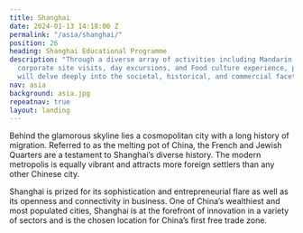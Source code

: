 ```yaml
---
title: Shanghai
date: 2024-01-13 14:18:00 Z
permalink: "/asia/shanghai/"
position: 26
heading: Shanghai Educational Programme
description: "Through a diverse array of activities including Mandarin language fundamentals,
  corporate site visits, day excursions, and Food culture experience, participants
  will delve deeply into the societal, historical, and commercial facets of China.\n\n"
nav: asia
background: asia.jpg
repeatnav: true
layout: landing
---
```


Behind the glamorous skyline lies a cosmopolitan city with a long history of migration. Referred to as the melting pot of China, the French and Jewish Quarters are a testament to Shanghai’s diverse history. The modern metropolis is equally vibrant and attracts more foreign settlers than any other Chinese city.

Shanghai is prized for its sophistication and entrepreneurial flare as well as its openness and connectivity in business. One of China’s wealthiest and most populated cities, Shanghai is at the forefront of innovation in a variety of sectors and is the chosen location for China’s first free trade zone.